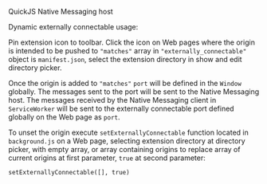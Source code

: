 QuickJS Native Messaging host

Dynamic externally connectable usage: 

Pin extension icon to toolbar. Click the icon on Web pages where the origin is intended to be pushed to `"matches"` array in `"externally_connectable"` object is `manifest.json`, select the extension directory in show and edit directory picker. 

Once the origin is added to `"matches"` `port` will be defined in the `Window` globally. The messages sent to the port will be sent to the Native Messaging host. The messages received by the Native Messaging client in `ServiceWorker` will be sent to the externally connectable port defined globally on the Web page as `port`.

To unset the origin execute `setExternallyConnectable` function located in `background.js` on a Web page, selecting extension directory at directory picker, with empty array, or array containing origins to replace array of current origins at first parameter, `true` at second parameter:
```
setExternallyConnectable([], true)
```
